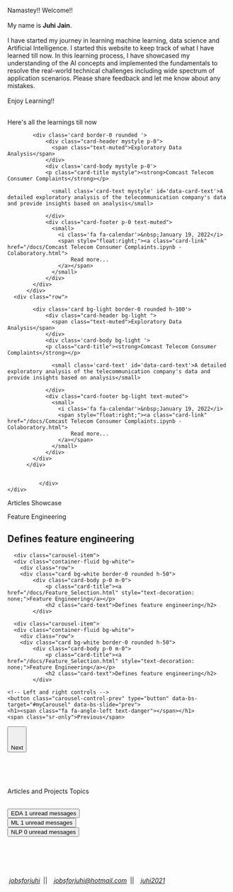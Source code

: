 <head>
  <link href="https://cdn.jsdelivr.net/npm/bootstrap@5.1.3/dist/css/bootstrap.min.css" rel="stylesheet">

<!-- Latest compiled JavaScript -->
<script src="https://cdn.jsdelivr.net/npm/bootstrap@5.1.3/dist/js/bootstrap.bundle.min.js"></script>
  
  <script src="https://ajax.googleapis.com/ajax/libs/jquery/3.5.1/jquery.min.js"></script>
  <link rel="stylesheet" href="https://cdnjs.cloudflare.com/ajax/libs/font-awesome/4.7.0/css/font-awesome.min.css">
<style>
    .zoom:hover {
      border: 5px solid #3E7DC0 !important;
    }
    .cards:hover {
	    box-shadow: 5px 6px 6px 2px #e9ecef;
	    transform: scale(1.1)
	}
    .card-img-top {
      width: 100vw; 
      height: calc(120px + 1.5vw);
      }
</style>
</head>
  
<body id="myPage" data-spy="scroll"  data-target=".navbar" data-offset="0">

<div id="about">
<p class='card-text'> Namastey!!   Welcome!! <br><br>My name is <strong>Juhi Jain</strong>. <br><br>I have started my journey in learning machine learning, data science and Artificial Intelligence. I started this website to keep track of what I have learned till now. In this learning process, I have showcased my understanding of the AI concepts and implemented the fundamentals to resolve the real-world technical challenges including wide spectrum of application scenarios. Please share feedback and let me know about any mistakes.<br><br>Enjoy Learning!! <br><br>
                    </p>
</div>


<div id="projects">
    <div class="container-fluid bg-light p-0">
    <div class="row">
    <p class="text-success">Here's all the learnings till now&nbsp;<i class="fa fa-angle-double-down"></i></p>
</div>
    	<div class="row mb-2">
                          
            <div class='card border-0 rounded '>
              	<div class="card-header mystyle p-0">
                  <span class="text-muted">Exploratory Data Analysis</span>
                </div>
                <div class='card-body mystyle p-0'>
                <p class="card-title mystyle"><strong>Comcast Telecom Consumer Complaints</strong></p>
                
                  <small class='card-text mystyle' id='data-card-text'>A detailed exploratory analysis of the telecommunication company's data and provide insights based on analysis</small>
                  
                </div>
                <div class="card-footer p-0 text-muted">
                  <small>
                  	<i class='fa fa-calendar'>&nbsp;January 19, 2022</i>
                  	<span style="float:right;"><a class="card-link" href="/docs/Comcast Telecom Consumer Complaints.ipynb - Colaboratory.html">
                    	Read more...
                    </a></span>
                  </small>
                </div>
            </div>          
          </div>     
      <div class="row">
                  
            <div class='card bg-light border-0 rounded h-100'>
              	<div class="card-header bg-light ">
                  <span class="text-muted">Exploratory Data Analysis</span>
                </div>
                <div class='card-body bg-light '>
                <p class="card-title"><strong>Comcast Telecom Consumer Complaints</strong></p>
                
                  <small class='card-text' id='data-card-text'>A detailed exploratory analysis of the telecommunication company's data and provide insights based on analysis</small>
                  
                </div> 
                <div class="card-footer bg-light text-muted">
                  <small>
                  	<i class='fa fa-calendar'>&nbsp;January 19, 2022</i>
                  	<span style="float:right;"><a class="card-link" href="/docs/Comcast Telecom Consumer Complaints.ipynb - Colaboratory.html">
                    	Read more...
                    </a></span>
                  </small>
                </div>
            </div>          
          </div>  
        
                  
              </div>            
    </div> 	        



<!-- Container (Contact Section) -->
<div id="articles">
  <p class="text-success m-3">Articles Showcase&nbsp;<i class="fa fa-angle-double-down"></i></p>
  <div id="myCarousel" class="carousel slide my-0 py-0 px-5" data-bs-ride="carousel">
    <!-- Wrapper for slides -->
    <div class="carousel-inner">
      <div class="carousel-item active">
      <div class="container-fluid bg-white">
    	<div class="row">
      	<div class="card bg-white border-0 rounded h-50">
            <div class="card-body p-0 m-0">
                <p class="card-title"><a href="/docs/Feature_Selection.html" style="text-decoration: none;">Feature Engineering</a></p>
                <h2 class="card-text">Defines feature engineering</h2>
            </div>
</div>
      </div>
         </div>
      </div>

      <div class="carousel-item">
      <div class="container-fluid bg-white">
    	<div class="row">
      	<div class="card bg-white border-0 rounded h-50">
            <div class="card-body p-0 m-0">
                <p class="card-title"><a href="/docs/Feature_Selection.html" style="text-decoration: none;">Feature Engineering</a></p>
                <h2 class="card-text">Defines feature engineering</h2>
            </div>
</div>
         </div>
         </div>
      </div>
      
      <div class="carousel-item">
      <div class="container-fluid bg-white">
    	<div class="row">
      	<div class="card bg-white border-0 rounded h-50">
            <div class="card-body p-0 m-0">
                <p class="card-title"><a href="/docs/Feature_Selection.html" style="text-decoration: none;">Feature Engineering</a></p>
                <h2 class="card-text">Defines feature engineering</h2>
            </div>
</div>
         </div>
         </div>
      </div>
   </div>

    <!-- Left and right controls -->
    <button class="carousel-control-prev" type="button" data-bs-target="#myCarousel" data-bs-slide="prev">
    <h1><span class="fa fa-angle-left text-danger"></span></h1>
    <span class="sr-only">Previous</span>
  </button>
  
  
  <button class="carousel-control-next" type="button" data-bs-target="#myCarousel" data-bs-slide="next">
    <h1><span class="fa fa-angle-right text-danger"></span></h1>
    <span class="visually-hidden">Next</span>
  </button>
  
  </div>
</div>
    
<br>    <br><br>
    
<div id="topics">
  <div class="container-fluid">
    <div class="row">
    <p class="text-success text-center">Articles and Projects Topics</p>
    </div>
    <br>
    <div class="row">
    	<div class="col">
          <button type="button" class="btn py-0 btn-sm btn-primary position-relative">
            EDA
            <span class="position-absolute top-0 start-100 translate-middle badge rounded-pill bg-success">
              1
              <span class="visually-hidden">unread messages</span>
            </span>
          </button>
        </div>
    	<div class="col">
          <button type="button" class="btn py-0 btn-sm btn-primary position-relative">
            ML
            <span class="position-absolute top-0 start-100 translate-middle badge rounded-pill bg-success">
              1
              <span class="visually-hidden">unread messages</span>
            </span>
          </button>
        </div>
        <div class="col">
          <button type="button" class="btn py-0 btn-sm btn-primary position-relative">
            NLP
            <span class="position-absolute top-0 start-100 translate-middle badge rounded-pill bg-success">
              0
              <span class="visually-hidden">unread messages</span>
            </span>
          </button>
        </div>
    </div>
  </div>	    
</div>

<!-- Footer -->
<footer class="text-center">
  <br><br><br>
  <p style="float:center;">
    <a class="up-arrow" href="#myPage" data-toggle="tooltip" title="TO TOP">
    <h1><i class="fa fa-sort-up pe-5"></i></h1>
  </a></p>
  <span style="float:center;">
  <i class="fa fa-linkedin">&nbsp;<a href="www.linkedin.com/in/jobsforjuhi" target="_blank">jobsforjuhi</a></i>&ensp;||&ensp;
                  <i class="fa fa-envelope-o">&nbsp;<a href="mailto:jobsforjuhi@hotmail.com">jobsforjuhi@hotmail.com</a></i>&ensp;||&ensp;
                  <i class="fa fa-github">&nbsp;<a href="https://juhi2021.github.io/docs/index.html#about" target="_blank">juhi2021</a></i>
                  </span>
                  
</footer>
<script>
$(document).ready(function(){
  // Initialize Tooltip
  $('[data-toggle="tooltip"]').tooltip(); 
  
  // Add smooth scrolling to all links in navbar + footer link
  $(".navbar a, footer a[href='#myPage']").on('click', function(event) {

    // Make sure this.hash has a value before overriding default behavior
    if (this.hash !== "") {

      // Prevent default anchor click behavior
      event.preventDefault();

      // Store hash
      var hash = this.hash;

      // Using jQuery's animate() method to add smooth page scroll
      // The optional number (900) specifies the number of milliseconds it takes to scroll to the specified area
      $('html, body').animate({
        scrollTop: $(hash).offset().top
      }, 100, function(){
   
        // Add hash (#) to URL when done scrolling (default click behavior)
        window.location.hash = hash;
      });
    } // End if
  });
})
</script>
</body>
